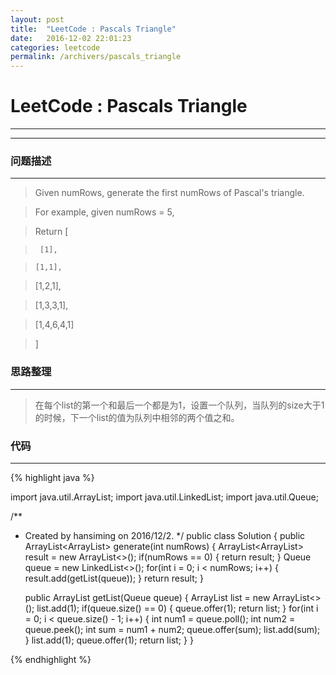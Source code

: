 ```yaml
---
layout: post
title:  "LeetCode : Pascals Triangle"
date:   2016-12-02 22:01:23
categories: leetcode
permalink: /archivers/pascals_triangle
---
```

# LeetCode : Pascals Triangle
----
----

### 问题描述

---
> Given numRows, generate the first numRows of Pascal's triangle.

> For example, given numRows = 5,

> Return
> [

>      [1],

>     [1,1],

>    [1,2,1],

>   [1,3,3,1],

>  [1,4,6,4,1]

> ]

### 思路整理

----

> 在每个list的第一个和最后一个都是为1，设置一个队列，当队列的size大于1的时候，下一个list的值为队列中相邻的两个值之和。

### 代码

----

{% highlight java %}

import java.util.ArrayList;
import java.util.LinkedList;
import java.util.Queue;

/**
 * Created by hansiming on 2016/12/2.
 */
public class Solution {
    public ArrayList<ArrayList<Integer>> generate(int numRows) {
        ArrayList<ArrayList<Integer>> result = new ArrayList<>();
        if(numRows == 0) {
            return  result;
        }
        Queue<Integer> queue = new LinkedList<>();
        for(int i = 0; i < numRows; i++) {
            result.add(getList(queue));
        }
        return result;
    }

    public ArrayList<Integer> getList(Queue<Integer> queue) {
        ArrayList<Integer> list = new ArrayList<>();
        list.add(1);
        if(queue.size() == 0) {
            queue.offer(1);
            return list;
        }
        for(int i = 0; i < queue.size() - 1; i++) {
            int num1 = queue.poll();
            int num2 = queue.peek();
            int sum = num1 + num2;
            queue.offer(sum);
            list.add(sum);
        }
        list.add(1);
        queue.offer(1);
        return list;
    }
}


{% endhighlight %}
